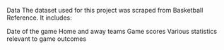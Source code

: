 Data
The dataset used for this project was scraped from Basketball Reference. It includes:

Date of the game
Home and away teams
Game scores
Various statistics relevant to game outcomes
